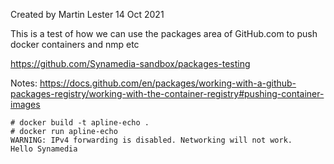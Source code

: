 Created by Martin Lester 14 Oct 2021

This is a test of how we can use the packages area of GitHub.com to push docker containers and nmp etc

https://github.com/Synamedia-sandbox/packages-testing

Notes:
https://docs.github.com/en/packages/working-with-a-github-packages-registry/working-with-the-container-registry#pushing-container-images

```
# docker build -t apline-echo .
# docker run apline-echo
WARNING: IPv4 forwarding is disabled. Networking will not work.
Hello Synamedia

```


